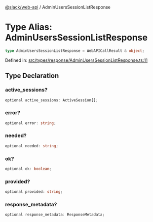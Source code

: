 [@slack/web-api](../index.md) / AdminUsersSessionListResponse

# Type Alias: AdminUsersSessionListResponse

```ts
type AdminUsersSessionListResponse = WebAPICallResult & object;
```

Defined in: [src/types/response/AdminUsersSessionListResponse.ts:11](https://github.com/slackapi/node-slack-sdk/blob/main/packages/web-api/src/types/response/AdminUsersSessionListResponse.ts#L11)

## Type Declaration

### active\_sessions?

```ts
optional active_sessions: ActiveSession[];
```

### error?

```ts
optional error: string;
```

### needed?

```ts
optional needed: string;
```

### ok?

```ts
optional ok: boolean;
```

### provided?

```ts
optional provided: string;
```

### response\_metadata?

```ts
optional response_metadata: ResponseMetadata;
```
